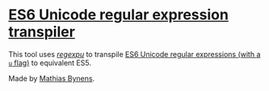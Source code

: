 # [ES6 Unicode regular expression transpiler](https://mothereff.in/regexpu)

This tool uses [_regexpu_](http://mths.be/regexpu) to transpile [ES6 Unicode regular expressions (with a `u` flag)](https://mathiasbynens.be/notes/es6-unicode-regex) to equivalent ES5.

Made by [Mathias Bynens](https://mathiasbynens.be/).
